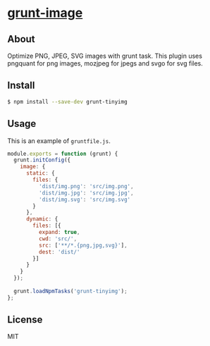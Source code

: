 # [grunt-image](https://npmjs.org/package/grunt-image)

## About

Optimize PNG, JPEG, SVG images with grunt task. This plugin uses pngquant for png images, mozjpeg for jpegs and svgo for svg files.

## Install

```sh
$ npm install --save-dev grunt-tinyimg
```

## Usage

This is an example of `gruntfile.js`.

```js
module.exports = function (grunt) {
  grunt.initConfig({
    image: {
      static: {
        files: { 
          'dist/img.png': 'src/img.png',
          'dist/img.jpg': 'src/img.jpg',
          'dist/img.svg': 'src/img.svg'
        }
      },
      dynamic: {
        files: [{
          expand: true,
          cwd: 'src/', 
          src: ['**/*.{png,jpg,svg}'],
          dest: 'dist/'
        }]
      }
    }
  });
    
  grunt.loadNpmTasks('grunt-tinyimg');
};
```

## License

MIT
